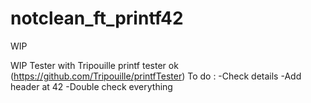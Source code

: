# notclean_ft_printf42
WIP

WIP
Tester with Tripouille printf tester ok (https://github.com/Tripouille/printfTester)
To do :
-Check details
-Add header at 42
-Double check everything
